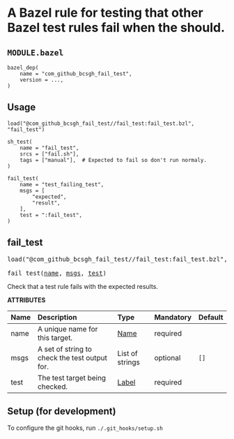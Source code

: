 <!-- Generated with Stardoc: http://skydoc.bazel.build -->

# A Bazel rule for testing that other Bazel test rules fail when the should.

## `MODULE.bazel`

```
bazel_dep(
    name = "com_github_bcsgh_fail_test",
    version = ...,
)
```

## Usage

```
load("@com_github_bcsgh_fail_test//fail_test:fail_test.bzl", "fail_test")

sh_test(
    name = "fail_test",
    srcs = ["fail.sh"],
    tags = ["manual"],  # Expected to fail so don't run normaly.
)

fail_test(
    name = "test_failing_test",
    msgs = [
        "expected",
        "result",
    ],
    test = ":fail_test",
)
```

<a id="fail_test"></a>

## fail_test

<pre>
load("@com_github_bcsgh_fail_test//fail_test:fail_test.bzl", "fail_test")

fail_test(<a href="#fail_test-name">name</a>, <a href="#fail_test-msgs">msgs</a>, <a href="#fail_test-test">test</a>)
</pre>

Check that a test rule fails with the expected results.

**ATTRIBUTES**


| Name  | Description | Type | Mandatory | Default |
| :------------- | :------------- | :------------- | :------------- | :------------- |
| <a id="fail_test-name"></a>name |  A unique name for this target.   | <a href="https://bazel.build/concepts/labels#target-names">Name</a> | required |  |
| <a id="fail_test-msgs"></a>msgs |  A set of string to check the test output for.   | List of strings | optional |  `[]`  |
| <a id="fail_test-test"></a>test |  The test target being checked.   | <a href="https://bazel.build/concepts/labels">Label</a> | required |  |


## Setup (for development)
To configure the git hooks, run `./.git_hooks/setup.sh`
